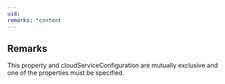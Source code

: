```yaml
---
uid: 
remarks: *content
---
```

## Remarks  
 This property and cloudServiceConfiguration are mutually exclusive             and one of the properties must be specified.